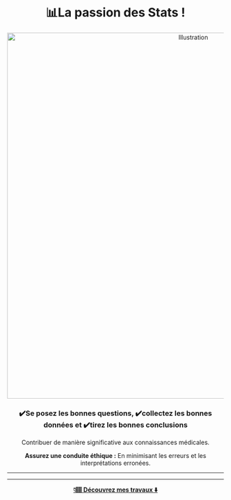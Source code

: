 <h1 align="center">📊La passion des Stats  !</h1>

<p align="center">
  <img src="12.png" alt="Illustration" width="850"/>
</p>

<h3 align="center">✔️Se posez les bonnes questions, ✔️collectez les bonnes données et ✔️tirez les bonnes conclusions</h3>
<p align="center">Contribuer de manière significative aux connaissances médicales.</p>
<p align="center"><b>Assurez une conduite éthique :</b> En minimisant les erreurs et les interprétations erronées.</p>

---


---

<p align="center">
  <a href="https://github.com/MedDataMuse?tab=repositories">
    <b>👇🏽 Découvrez mes travaux ⬇️ </b>
  </a>
</p>


